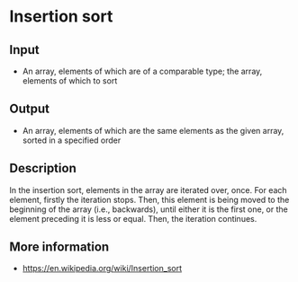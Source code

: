 # Insertion sort

## Input

- An array, elements of which are of a comparable type; the array, elements of which to sort

## Output

- An array, elements of which are the same elements as the given array, sorted in a specified order

## Description

In the insertion sort, elements in the array are iterated over, once. For each element, firstly the iteration stops. Then, this element is being moved to the beginning of the array (i.e., backwards), until either it is the first one, or the element preceding it is less or equal. Then, the iteration continues.

## More information

- https://en.wikipedia.org/wiki/Insertion_sort

